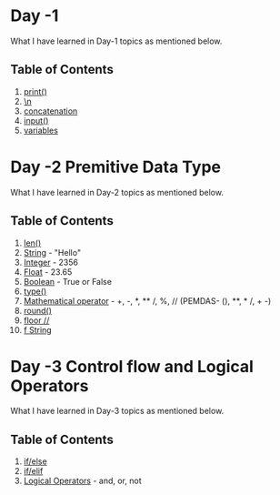 # Day -1

What I have learned in Day-1 topics as mentioned below.

## Table of Contents
1. [print()](#print)
2. [\n](#\n)
3. [concatenation](#concatenation)
4. [input()](#input)
5. [variables](#variable)

# Day -2 Premitive Data Type

What I have learned in Day-2 topics as mentioned below.

## Table of Contents
1. [len()](#len)
2. [String](#string) - "Hello"
3. [Integer](#integer) - 2356
4. [Float](#float) - 23.65
5. [Boolean](#boolean) - True or False
6. [type()](#type)
7. [Mathematical operator](#operator) - +, -, *, ** /, %, // (PEMDAS- (), **, * /, + -)
8. [round()](#round)
9. [floor //](#floor)
8. [f String](#fstring)

# Day -3 Control flow and Logical Operators

What I have learned in Day-3 topics as mentioned below.

## Table of Contents
1. [if/else](#if/else)
2. [if/elif](#if/elif) 
2. [Logical Operators](#LogicalOperators) - and, or, not 





